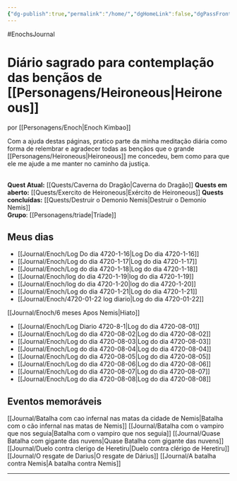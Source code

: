 ```yaml
---
{"dg-publish":true,"permalink":"/home/","dgHomeLink":false,"dgPassFrontmatter":false}
---
```


#EnochsJournal 

# Diário sagrado para contemplação das bençãos de [[Personagens/Heironeous|Heironeous]]
por [[Personagens/Enoch|Enoch Kimbao]]

Com a ajuda destas páginas, pratico parte da minha meditação diária como forma de relembrar e agradecer todas as bençãos que o grande [[Personagens/Heironeous|Heironeous]] me concedeu, bem como para que ele me ajude a me manter no caminho da justiça.
<br><br>

**Quest Atual:** [[Quests/Caverna do Dragão|Caverna do Dragão]]
**Quests em aberto:** [[Quests/Exercito de Heironeous|Exército de Heironeous]]
**Quests concluídas:** [[Quests/Destruir o Demonio Nemis|Destruir o Demonio Nemis]] 
<br>
**Grupo**: [[Personagens/triade|Tríade]] 

## Meus dias
- [[Journal/Enoch/Log Do dia 4720-1-16|Log Do dia 4720-1-16]]
- [[Journal/Enoch/Log do dia 4720-1-17|Log do dia 4720-1-17]]
- [[Journal/Enoch/Log do dia 4720-1-18|Log do dia 4720-1-18]]
- [[Journal/Enoch/log do dia 4720-1-19|log do dia 4720-1-19]]
- [[Journal/Enoch/log do dia 4720-1-20|log do dia 4720-1-20]]
- [[Journal/Enoch/Log do dia 4720-1-21|Log do dia 4720-1-21]]
- [[Journal/Enoch/4720-01-22 log diario|Log do dia 4720-01-22]]

[[Journal/Enoch/6 meses Apos Nemis|Hiato]]

- [[Journal/Enoch/Log Diario 4720-8-1|Log do dia 4720-08-01]]
- [[Journal/Enoch/Log do dia 4720-08-02|Log do dia 4720-08-02]]
- [[Journal/Enoch/Log do dia 4720-08-03|Log do dia 4720-08-03]]
- [[Journal/Enoch/Log do dia 4720-08-04|Log do dia 4720-08-04]]
- [[Journal/Enoch/Log do dia 4720-08-05|Log do dia 4720-08-05]]
- [[Journal/Enoch/Log do dia 4720-08-06|Log do dia 4720-08-06]]
- [[Journal/Enoch/Log do dia 4720-08-07|Log do dia 4720-08-07]]
- [[Journal/Enoch/Log do dia 4720-08-08|Log do dia 4720-08-08]]



## Eventos memoráveis
[[Journal/Batalha com cao infernal nas matas da cidade de Nemis|Batalha com o cão infernal nas matas de Nemis]]
[[Journal/Batalha com o vampiro que nos seguia|Batalha com o vampiro que nos seguia]]
[[Journal/Quase Batalha com gigante das nuvens|Quase Batalha com gigante das nuvens]]
[[Journal/Duelo contra clerigo de Heretiru|Duelo contra clérigo de Heretiru]]
[[Journal/O resgate de Darius|O resgate de Dárius]]
[[Journal/A batalha contra Nemis|A batalha contra Nemis]] 

---
